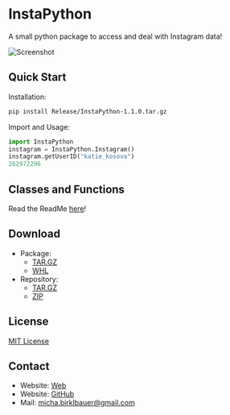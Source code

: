 # InstaPython

A small python package to access and deal with Instagram data!

![Screenshot](https://raw.githubusercontent.com/t0xic-m/instapython/master/docs/instapython.jpg)

## Quick Start

Installation:

```bash
pip install Release/InstaPython-1.1.0.tar.gz
```

Import and Usage:

```python
import InstaPython
instagram = InstaPython.Instagram()
instagram.getUserID("katie_kosova")
262972296
````

## Classes and Functions

Read the ReadMe [here](https://github.com/t0xic-m/instapython/blob/master/README.md)!

## Download

- Package:
  - [TAR.GZ](https://github.com/t0xic-m/instapython/raw/master/Release/InstaPython-1.1.0.tar.gz)
  - [WHL](https://github.com/t0xic-m/instapython/raw/master/Release/InstaPython-1.1.0-py3-none-any.whl)
- Repository:
  - [TAR.GZ](https://github.com/t0xic-m/instapython/archive/master.tar.gz)
  - [ZIP](https://github.com/t0xic-m/instapython/archive/master.zip)

## License

[MIT License](https://github.com/t0xic-m/instapython/blob/master/LICENSE.md)

## Contact

- Website: [Web](https://sites/google.com/site/michabirklbauer)
- Website: [GitHub](https://t0xic-m.github.io)
- Mail: micha.birklbauer@gmail.com
